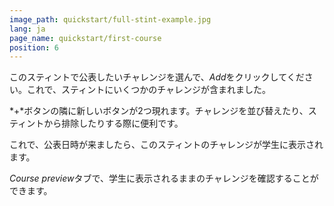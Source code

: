 ```yaml
---
image_path: quickstart/full-stint-example.jpg
lang: ja
page_name: quickstart/first-course
position: 6
---
```


このスティントで公表したいチャレンジを選んで、*Add*をクリックしてください。これで、スティントにいくつかのチャレンジが含まれました。

*+*ボタンの隣に新しいボタンが2つ現れます。チャレンジを並び替えたり、スティントから排除したりする際に便利です。

これで、公表日時が来ましたら、このスティントのチャレンジが学生に表示されます。

*Course preview*タブで、学生に表示されるままのチャレンジを確認することができます。

